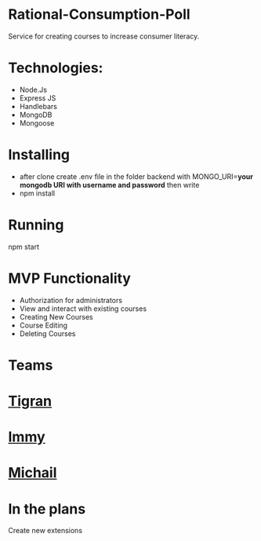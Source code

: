 # Rational-Consumption-Poll
Service for creating courses to increase consumer literacy.

# Technologies:
* Node.Js
* Express JS
* Handlebars
* MongoDB
* Mongoose

# Installing
* after clone create .env file in the folder backend with
MONGO_URI=**your mongodb URI with username and password**
then write
* npm install

# Running
npm start

# MVP Functionality
* Authorization for administrators
* View and interact with existing courses
* Creating New Courses
* Course Editing
* Deleting Courses

# Teams
[Tigran](https://github.com/Tigran134)
====

[Immy](https://github.com/negomi-e)
====

[Michail](https://github.com/Michail-Pudov)
====


# In the plans
Create new extensions
